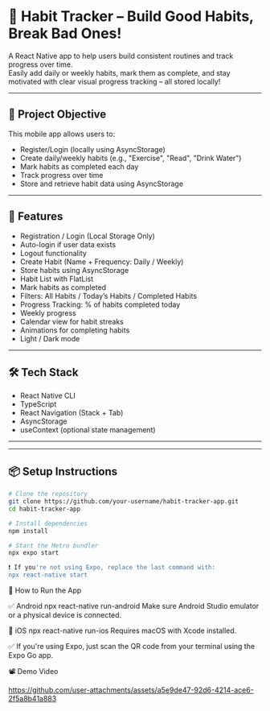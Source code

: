 # 📱 Habit Tracker – Build Good Habits, Break Bad Ones!

A React Native app to help users build consistent routines and track progress over time.  
Easily add daily or weekly habits, mark them as complete, and stay motivated with clear visual progress tracking – all stored locally!

---

## 🎯 Project Objective

This mobile app allows users to:

- Register/Login (locally using AsyncStorage)
- Create daily/weekly habits (e.g., "Exercise", "Read", "Drink Water")
- Mark habits as completed each day
- Track progress over time
- Store and retrieve habit data using AsyncStorage

---

## 🚀 Features

- Registration / Login (Local Storage Only)  
- Auto-login if user data exists  
- Logout functionality  
- Create Habit (Name + Frequency: Daily / Weekly)  
- Store habits using AsyncStorage  
- Habit List with FlatList  
- Mark habits as completed  
- Filters: All Habits / Today’s Habits / Completed Habits  
- Progress Tracking: % of habits completed today  
- Weekly progress  
- Calendar view for habit streaks  
- Animations for completing habits  
- Light / Dark mode  

---

## 🛠️ Tech Stack

- React Native CLI
- TypeScript
- React Navigation (Stack + Tab)
- AsyncStorage
- useContext (optional state management)

---


---

## 📦 Setup Instructions

```bash
# Clone the repository
git clone https://github.com/your-username/habit-tracker-app.git
cd habit-tracker-app

# Install dependencies
npm install

# Start the Metro bundler
npx expo start

❗ If you're not using Expo, replace the last command with:
npx react-native start
``` 
📱 How to Run the App

✅ Android
npx react-native run-android
Make sure Android Studio emulator or a physical device is connected.

🍎 iOS
npx react-native run-ios
Requires macOS with Xcode installed.

✅ If you're using Expo, just scan the QR code from your terminal using the Expo Go app.

📽️ Demo Video

https://github.com/user-attachments/assets/a5e9de47-92d6-4214-ace6-2f5a8b41a883







